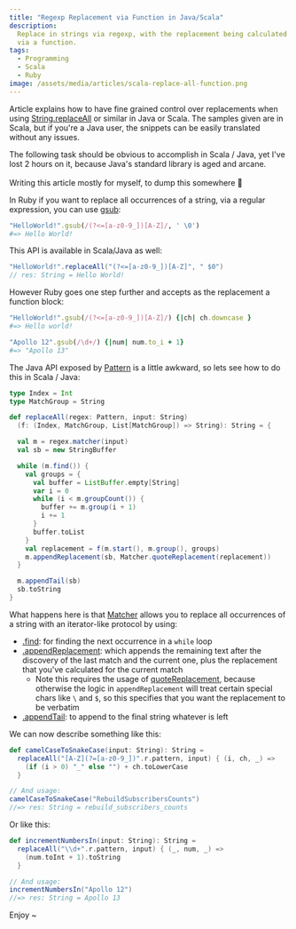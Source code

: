 ```yaml
---
title: "Regexp Replacement via Function in Java/Scala"
description:
  Replace in strings via regexp, with the replacement being calculated
  via a function.
tags:
  - Programming
  - Scala
  - Ruby
image: /assets/media/articles/scala-replace-all-function.png
---
```


Article explains how to have fine grained control over replacements when using
[String.replaceAll](https://docs.oracle.com/en/java/javase/11/docs/api/java.base/java/lang/String.html#replaceAll(java.lang.String,java.lang.String))
or similar in Java or Scala. The samples given are in Scala, but if you're a
Java user, the snippets can be easily translated without any issues.

<p class='info-bubble' markdown='1'>
  The following task should be obvious to accomplish in Scala / Java,
  yet I've lost 2 hours on it, because Java's standard library is aged
  and arcane.
  <br/><br/>
  Writing this article mostly for myself, to dump this somewhere 🙂
</p>

In Ruby if  you want to replace all occurrences of a string, via a regular expression, you can use [gsub](https://ruby-doc.org/core-2.6.5/String.html#method-i-gsub):

```ruby
"HelloWorld!".gsub(/(?<=[a-z0-9_])[A-Z]/, ' \0')
#=> Hello World!
```

This API is available in Scala/Java as well:

```scala
"HelloWorld!".replaceAll("(?<=[a-z0-9_])[A-Z]", " $0")
// res: String = Hello World!
```

However Ruby goes one step further and accepts as the replacement a function block:

```ruby
"HelloWorld!".gsub(/(?<=[a-z0-9_])[A-Z]/) {|ch| ch.downcase }
#=> Hello world!

"Apollo 12".gsub(/\d+/) {|num| num.to_i + 1}
#=> "Apollo 13"
```

The Java API exposed by [Pattern](https://docs.oracle.com/en/java/javase/11/docs/api/java.base/java/util/regex/Pattern.html) is a little awkward, so lets see how to do this in Scala / Java:

```scala
type Index = Int
type MatchGroup = String

def replaceAll(regex: Pattern, input: String)
  (f: (Index, MatchGroup, List[MatchGroup]) => String): String = {

  val m = regex.matcher(input)
  val sb = new StringBuffer

  while (m.find()) {
    val groups = {
      val buffer = ListBuffer.empty[String]
      var i = 0
      while (i < m.groupCount()) {
        buffer += m.group(i + 1)
        i += 1
      }
      buffer.toList
    }
    val replacement = f(m.start(), m.group(), groups)
    m.appendReplacement(sb, Matcher.quoteReplacement(replacement))
  }

  m.appendTail(sb)
  sb.toString
}
```

What happens here is that [Matcher](https://docs.oracle.com/en/java/javase/11/docs/api/java.base/java/util/regex/Matcher.html) allows you to replace all occurrences of a string with an iterator-like protocol by using:

- [.find](https://docs.oracle.com/en/java/javase/11/docs/api/java.base/java/util/regex/Matcher.html#find()): for finding the next occurrence in a `while` loop
- [.appendReplacement](https://docs.oracle.com/en/java/javase/11/docs/api/java.base/java/util/regex/Matcher.html#appendReplacement(java.lang.StringBuilder,java.lang.String)): which appends the remaining text after the discovery of the last match and the current one, plus the replacement that you've calculated for the current match
  - Note this requires the usage of [quoteReplacement](https://docs.oracle.com/en/java/javase/11/docs/api/java.base/java/util/regex/Matcher.html#quoteReplacement(java.lang.String)), because otherwise the logic in `appendReplacement` will treat certain special chars like `\` and `$`, so this specifies that you want the replacement to be verbatim
- [.appendTail](https://docs.oracle.com/en/java/javase/11/docs/api/java.base/java/util/regex/Matcher.html#appendTail(java.lang.StringBuilder)): to append to the final string whatever is left

We can now describe something like this:

```scala
def camelCaseToSnakeCase(input: String): String =
  replaceAll("[A-Z](?=[a-z0-9_])".r.pattern, input) { (i, ch, _) =>
    (if (i > 0) "_" else "") + ch.toLowerCase
  }

// And usage:
camelCaseToSnakeCase("RebuildSubscribersCounts")
//=> res: String = rebuild_subscribers_counts
```

Or like this:

```scala
def incrementNumbersIn(input: String): String =
  replaceAll("\\d+".r.pattern, input) { (_, num, _) =>
    (num.toInt + 1).toString
  }

// And usage:
incrementNumbersIn("Apollo 12")
//=> res: String = Apollo 13
```

Enjoy ~
